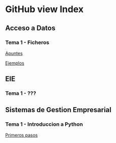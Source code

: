 # GitHub view Index

## Acceso a Datos
### Tema 1 - Ficheros
[Apuntes](AccesoADatos/Ficheros/apuntes.md)

[Ejemplos](AccesoADatos/Ficheros/ejemplos.md)


## EIE

### Tema 1 - ???

## Sistemas de Gestion Empresarial
### Tema 1 - Introduccion a Python
[Primeros pasos](SistemasDeGestionEmpresarial/Python/basic.md)

